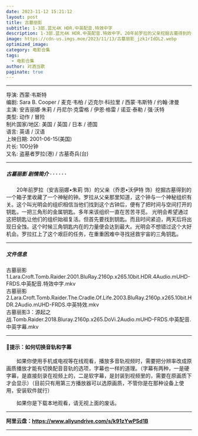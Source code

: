 ```yaml
---
date: 2023-11-12 15:21:12
layout: post
title: 古墓丽影
subtitle: 1-3部.蓝光4K HDR.中英配音.特效中字
description: 1-3部.蓝光4K HDR.中英配音.特效中字。20年前罗拉的父亲挖掘古墓得到的一个箱子里收藏了一个神秘的钟。罗拉从父亲那里知道，这个钟与一个神秘组织有关。这个叫光明会的组织相信当他们找到这个古钟后，便有了把时间与空间打开的钥匙，一把三角形的金属钥匙...
image: https://cdn-us.imgs.moe/2023/11/13/古墓丽影_jzk1rIdDL2.webp
optimized_image: 
category: 电影合集
tags:
  - 电影合集
author: 对酒当歌
paginate: true
---
```



---

导演: 西蒙·韦斯特  
编剧: Sara B. Cooper / 麦克·韦柏 / 迈克尔·科拉里 / 西蒙·韦斯特 / 约翰·津曼  
主演: 安吉丽娜·朱莉 / 丹尼尔·克雷格 / 伊恩·格雷 / 诺亚·泰勒 / 强·沃特  
类型: 动作 / 冒险  
制片国家/地区: 美国 / 英国 / 日本 / 德国  
语言: 英语 / 汉语  
上映日期: 2001-06-15(美国)  
片长: 100分钟  
又名: 盗墓者罗拉(港) / 古墓奇兵(台)  

---

##### 古墓丽影 剧情简介 · · · · · ·

　　20年前罗拉（安吉丽娜•朱莉 饰）的父亲（乔恩•沃伊特 饰）挖掘古墓得到的一个箱子里收藏了一个神秘的钟。罗拉从父亲那里知道，这个钟与一个神秘组织有关。这个叫光明会的组织相信当他们找到这个古钟后，便有了把时间与空间打开的钥匙，一把三角形的金属钥匙。多年来该组织一直在苦苦寻觅。 光明会希望通过这把钥匙让他们的组织始祖复活。但首先要找到钥匙。而且时间紧迫，两天后将出现日全蚀。这个时候三角钥匙内在的力量便会达到最大。光明会不想错过这个大好机会。罗拉扛上了这个艰巨的任务，在重重困难中寻找拯救宇宙的三角钥匙。

---

##### 文件信息

古墓丽影1.Lara.Croft.Tomb.Raider.2001.BluRay.2160p.x265.10bit.HDR.4Audio.mUHD-FRDS.中英配音.特效中字.mkv  
古墓丽影2.Lara.Croft.Tomb.Raider.The.Cradle.Of.Life.2003.BluRay.2160p.x265.10bit.HDR.2Audio.mUHD-FRDS.中英特效.mkv  
古墓丽影3：源起之战.Tomb.Raider.2018.Bluray.2160p.x265.DoVi.2Audio.mUHD-FRDS.中英配音.中英字幕.mkv  

---

#### 🔔提示：如何切换音轨和字幕

　　如果你使用手机或电视等在线观看，播放多音轨视频时，需要把分辨率改成原画质播放才能有切换配音音轨的选项，字幕也一样的道理。（字幕有两种，一是硬字幕，是直接刻录在视频上的，二是软字幕，是封装到视频里的，需要在原画质下才会显示）（目前只有用第三方播放器可以选原画质，不管你是在那种设备上使用，安装软件就行）

　　如果你是下载本地观看，请无视上面的废话。

---

**阿里云盘：<https://www.aliyundrive.com/s/k91zYwPSd1B>**

---
